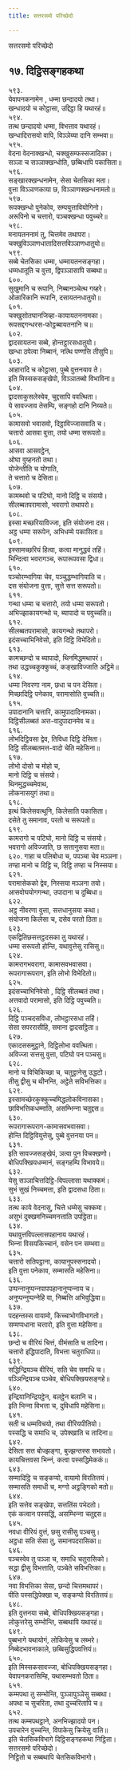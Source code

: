```yaml
---
title: सत्तरसमो परिच्छेदो

---
```

सत्तरसमो परिच्छेदो  


## १७. दिट्ठिसङ्गहकथा

५९३.  
येवापनकनामेन , धम्मा छन्दादयो तथा।  
खन्धादयो च कोट्ठासा, उद्दिट्ठा हि यथारहं॥  
५९४.  
तत्थ छन्दादयो धम्मा, विभत्ताव यथारहं।  
खन्धादिरासयो वापि, विञ्‍ञेय्या दानि सम्भवा॥  
५९५.  
वेदना वेदनाक्खन्धो, चक्खुसम्फस्सजादिका।  
सञ्‍ञा च सञ्‍ञाक्खन्धोति, छब्बिधापि पकासिता॥  
५९६.  
सङ्खारक्खन्धनामेन, सेसा चेतसिका मता।  
वुत्ता विञ्‍ञाणकाया छ, विञ्‍ञाणक्खन्धनामतो॥  
५९७.  
रूपक्खन्धो पुनेकोव, सम्पयुत्तावियोगिनो।  
अरूपिनो च चत्तारो, पञ्‍चक्खन्धा पवुच्‍चरे॥  
५९८.  
मनायतननामं तु, चित्तमेव तथापरा।  
चक्खुविञ्‍ञाणधातादिसत्तविञ्‍ञाणधातुयो॥  
५९९.  
सब्बे चेतसिका धम्मा, धम्मायतनसङ्गहा।  
धम्मधातूति च वुत्ता, द्विपञ्‍ञासापि सब्बथा॥  
६००.  
सुखुमानि च रूपानि, निब्बानञ्‍चेत्थ गय्हरे।  
ओळारिकानि रूपानि, दसायतनधातुयो॥  
६०१.  
चक्खुसोतघानजिव्हा-कायायतननामका।  
रूपसद्दगन्धरस-फोट्ठब्बायतनानि च॥  
६०२.  
द्वादसायतना सब्बे, होन्तट्ठारसधातुयो।  
खन्धा ठपेत्वा निब्बानं, नत्थि पण्णत्ति तीसुपि॥  
६०३.  
आहारादि च कोट्ठासा, पुब्बे वुत्तनयाव ते।  
इति मिस्सकसङ्खेपो, विञ्‍ञातब्बो विभाविना॥  
६०४.  
द्वादसाकुसलेस्वेव, चुद्दसापि ववत्थिता।  
ये सावज्‍जाव तेसम्पि, सङ्गहो दानि निय्यते॥  
६०५.  
कामासवो भवासवो, दिट्ठाविज्‍जासवाति च।  
चत्तारो आसवा वुत्ता, तयो धम्मा सरूपतो॥  
६०६.  
आसवा आसवट्ठेन,  
ओघा वुय्हनतो तथा।  
योजेन्तीति च योगाति,  
ते चत्तारो च देसिता॥  
६०७.  
कामब्भवो च पटिघो, मानो दिट्ठि च संसयो।  
सीलब्बतपरामासो, भवरागो तथापरो॥  
६०८.  
इस्सा मच्छरियाविज्‍जा, इति संयोजना दस।  
अट्ठ धम्मा सरूपेन, अभिधम्मे पकासिता॥  
६०९.  
इस्सामच्छरियं हित्वा, कत्वा मानुद्धवं तहिं।  
भिन्दित्वा भवरागञ्‍च, रूपारूपवसा द्विधा॥  
६१०.  
पञ्‍चोरम्भागिया चेव, पञ्‍चुद्धम्भागियाति च।  
दस संयोजना वुत्ता, सुत्ते सत्त सरूपतो॥  
६११.  
गन्था धम्मा च चत्तारो, तयो धम्मा सरूपतो।  
अभिज्झाकायगन्थो च, ब्यापादो च पवुच्‍चति॥  
६१२.  
सीलब्बतपरामासो, कायगन्थो तथापरो।  
इदंसच्‍चाभिनिवेसो, इति दिट्ठि विभेदितो॥  
६१३.  
कामच्छन्दो च ब्यापादो, थिनमिद्धमथापरं।  
तथा उद्धच्‍चकुक्‍कुच्‍चं, कङ्खाविज्‍जाति अट्ठिमे॥  
६१४.  
धम्मा निवरणा नाम, छधा च पन देसिता।  
मिच्छादिट्ठि पनेकाव, परामासोति वुच्‍चति॥  
६१५.  
उपादानानि चत्तारि, कामुपादादिनामका।  
दिट्ठिसीलब्बतं अत्त-वादुपादानमेव च॥  
६१६.  
लोभदिट्ठिवसा द्वेव, तिविधा दिट्ठि देसिता।  
दिट्ठि सीलब्बतमत्त-वादो चेति महेसिना॥  
६१७.  
लोभो दोसो च मोहो च,  
मानो दिट्ठि च संसयो।  
थिनमुद्धच्‍चमेवाथ,  
लोकनासयुगं तथा॥  
६१८.  
इत्थं किलेसवत्थूनि, किलेसाति पकासिता।  
दसेते तु समानाव, परतो च सरूपतो॥  
६१९.  
कामरागो च पटिघो, मानो दिट्ठि च संसयो।  
भवरागो अविज्‍जाति, छ सत्तानुसया मता॥  
६२०. गाहा च पलिबोधा च, पपञ्‍चा चेव मञ्‍ञना।  
तण्हा मानो च दिट्ठि च, दिट्ठि तण्हा च निस्सया॥  
६२१.  
परामासेकको द्वेव, निस्सया मञ्‍ञना तयो।  
आसवोघयोगगन्था, उपादाना च दुब्बिधा॥  
६२२.  
अट्ठ नीवरणा वुत्ता, सत्तधानुसया कथा।  
संयोजना किलेसा च, दसेव परतो ठिता॥  
६२३.  
एकद्वितिछसत्तट्ठदसका तु यथारहं।  
धम्मा सरूपतो होन्ति, यथावुत्तेसु रासिसु॥  
६२४.  
कामरागभवरागा, कामासवभवासवा।  
रूपरागारूपराग, इति लोभो विभेदितो॥  
६२५.  
इदंसच्‍चाभिनिवेसो , दिट्ठि सीलब्बतं तथा।  
अत्तवादो परामासो, इति दिट्ठि पवुच्‍चति॥  
६२६.  
दिट्ठि पञ्‍चदसविधा, लोभट्ठारसधा तहिं।  
सेसा सपररासीहि, समाना द्वादसट्ठिता॥  
६२७.  
एकादससमुट्ठाने, दिट्ठिलोभा ववत्थिता।  
अविज्‍जा सत्तसु वुत्ता, पटिघो पन पञ्‍चसु॥  
६२८.  
मानो च विचिकिच्छा च, चतुट्ठानेसु उद्धटो।  
तीसु द्वीसु च थीनन्ति, अट्ठेते सविभत्तिका॥  
६२९.  
इस्सामच्छेरकुक्‍कुच्‍चमिद्धलोकविनासका।  
छाविभत्तिकधम्माति, असम्भिन्‍ना चतुद्दस॥  
६३०.  
रूपरागारूपराग-कामासवभवासवा।  
होन्ति दिट्ठिवियुत्तेसु, पुब्बे वुत्तनया पन॥  
६३१.  
इति सावज्‍जसङ्खेपं, ञत्वा पुन विचक्खणो।  
बोधिपक्खियधम्मानं, सङ्गहम्पि विभावये॥  
६३२.  
येसु सञ्‍ञाचित्तदिट्ठि-विपल्‍लासा यथाक्‍कमं।  
सुभं सुखं निच्‍चमत्ता, इति द्वादसधा ठिता॥  
६३३.  
तत्थ काये वेदनासु, चित्ते धम्मेसु चक्‍कमा।  
असुभं दुक्खमनिच्‍चमनत्ताति उपट्ठिता॥  
६३४.  
यथावुत्तविपल्‍लासपहानाय यथारहं।  
भिन्‍ना विसयकिच्‍चानं, वसेन पन सम्भवा॥  
६३५.  
चत्तारो सतिपट्ठाना, कायानुपस्सनादयो।  
इति वुत्ता पनेकाव, सम्मासति महेसिना॥  
६३६.  
उप्पन्‍नानुप्पन्‍नपापपहानानुप्पन्‍नाय च।  
अनुप्पन्‍नुप्पन्‍नेहि वा, निब्बत्ति अभिवुद्धिया॥  
६३७.  
पदहन्तस्स वायामो, किच्‍चाभोगविभागतो।  
सम्मप्पधाना चत्तारो, इति वुत्ता महेसिना॥  
६३८.  
छन्दो च वीरियं चित्तं, वीमंसाति च तादिना।  
चत्तारो इद्धिपादाति, विभत्ता चतुराधिपा॥  
६३९.  
सद्धिन्द्रियञ्‍च वीरियं, सति चेव समाधि च।  
पञ्‍ञिन्द्रियञ्‍च पञ्‍चेव, बोधिपक्खियसङ्गहे॥  
६४०.  
इन्द्रियानिन्द्रियट्ठेन, बलट्ठेन बलानि च।  
इति भिन्‍ना विभत्ता च, दुविधापि महेसिना॥  
६४१.  
सती च धम्मविचयो, तथा वीरियपीतियो।  
पस्सद्धि च समाधि च, उपेक्खाति च तादिना॥  
६४२.  
देसिता सत्त बोज्झङ्गा, बुज्झन्तस्स सभावतो।  
कायचित्तवसा भिन्‍नं, कत्वा पस्सद्धिमेककं॥  
६४३.  
सम्मादिट्ठि च सङ्कप्पो, वायामो विरतित्तयं।  
सम्मासति समाधी च, मग्गो अट्ठङ्गिको मतो॥  
६४४.  
इति सत्तेव सङ्खेपा, सत्ततिंस पभेदतो।  
एकं कत्वान पस्सद्धिं, असम्भिन्‍ना चतुद्दस॥  
६४५.  
नवधा वीरियं वुत्तं, छसु रासीसु पञ्‍चसु।  
अट्ठधा सति सेसा तु, समानपदरासिका॥  
६४६.  
पञ्‍चस्वेव तु पञ्‍ञा च, समाधि चतुरासिको।  
सद्धा द्वीसु विभत्ताति, पञ्‍चेते सविभत्तिका॥  
६४७.  
नवा विभत्तिका सेसा, छन्दो चित्तमथापरं।  
पीति पस्सद्धिपेक्खा च, सङ्कप्पो विरतित्तयं॥  
६४८.  
इति वुत्तनया सब्बे, बोधिपक्खियसङ्गहा।  
लोकुत्तरेसु सम्भोन्ति, सब्बथापि यथारहं॥  
६४९.  
पुब्बभागे यथायोगं, लोकियेसु च लब्भरे।  
निब्बेदभावनाकाले, छब्बिसुद्धिपवत्तियं॥  
६५०.  
इति मिस्सकसावज्‍जा, बोधिपक्खियसङ्गहा।  
येवापनकरासिम्हि, यथासम्भवतो ठिता॥  
६५१.  
कम्मपथा तु सम्भोन्ति, पुञ्‍ञापुञ्‍ञेसु सब्बथा।  
अपथा च सुचरिता, तथा दुच्‍चरितापि च॥  
६५२.  
तत्थ कम्मपथट्ठाने, अनभिज्झादयो पन।  
उपचारेन वुच्‍चन्ति, विपाकेसु क्रियेसु वाति॥  
इति चेतसिकविभागे दिट्ठिसङ्गहकथा निट्ठिता।  
सत्तरसमो परिच्छेदो।  
निट्ठितो च सब्बथापि चेतसिकविभागो।  